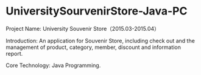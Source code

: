 # UniversitySourvenirStore-Java-PC

Project Name: University Souvenir Store（2015.03-2015.04）

Introduction: An application for Souvenir Store, including check out and the management of product, category, member, discount and information report.

Core Technology: Java Programming.
